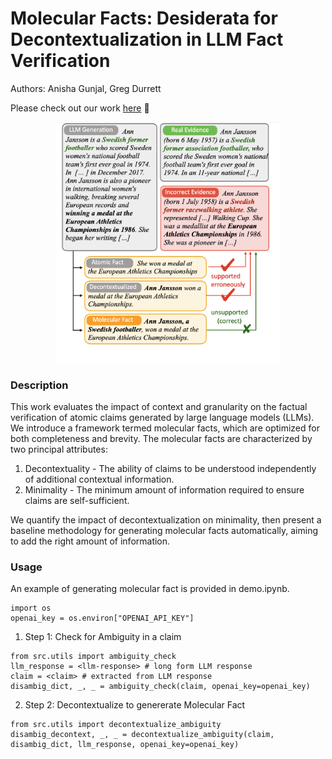 # Molecular Facts: Desiderata for Decontextualization in LLM Fact Verification 

Authors: Anisha Gunjal, Greg Durrett

Please check out our work [here]() 📃

<p align="center">
    <img src="./figs/intro.png" width="360">
</p>

### Description

This work evaluates the impact of context and granularity on the factual verification of atomic claims generated by large language models (LLMs). We introduce a framework termed molecular facts, which are optimized for both completeness and brevity. The molecular facts are characterized by two principal attributes:

1. Decontextuality - The ability of claims to be understood independently of additional contextual information.
2. Minimality - The minimum amount of information required to ensure claims are self-sufficient.

We quantify the impact of decontextualization on minimality, then present a baseline methodology for generating molecular facts automatically, aiming to add the right amount of information.


### Usage
An example of generating molecular fact is provided in demo.ipynb.
```
import os
openai_key = os.environ["OPENAI_API_KEY"]
```

1. Step 1: Check for Ambiguity in a claim
```
from src.utils import ambiguity_check
llm_response = <llm-response> # long form LLM response
claim = <claim> # extracted from LLM response
disambig_dict, _, _ = ambiguity_check(claim, openai_key=openai_key)

```
2. Step 2: Decontextualize to genererate Molecular Fact
```
from src.utils import decontextualize_ambiguity
disambig_decontext, _, _ = decontextualize_ambiguity(claim, disambig_dict, llm_response, openai_key=openai_key)

```



